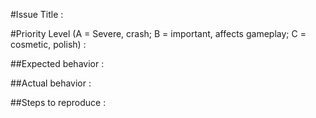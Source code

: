 #Issue Title : 

#Priority Level 
(A = Severe, crash; B = important, affects gameplay; C = cosmetic, polish) :

##Expected behavior :



##Actual behavior :



##Steps to reproduce :


